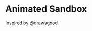# Animated Sandbox

Inspired by [@drawsgood](https://twitter.com/drawsgood/status/1682377147220910082?s=46&t=bqz6_NfXhAq3nRxzSl7FlA)
